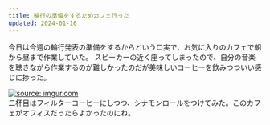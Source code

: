 ```yaml
---
title: 輪行の準備をするためカフェ行った
updated: 2024-01-16
---
```


今日は今週の輪行発表の準備をするからという口実で、お気に入りのカフェで朝から昼まで作業していた。
スピーカーの近く座ってしまったので、自分の音楽を聴きながら作業するのが難しかったのだが美味しいコーヒーを飲みつついい感じに捗った。

<a href="https://imgur.com/xWV7EKa"><img src="https://i.imgur.com/xWV7EKa.jpg" title="source: imgur.com" /></a>  
二杯目はフィルターコーヒーにしつつ、シナモンロールをつけてみた。このカフェがオフィスだったらよかったのにね。
